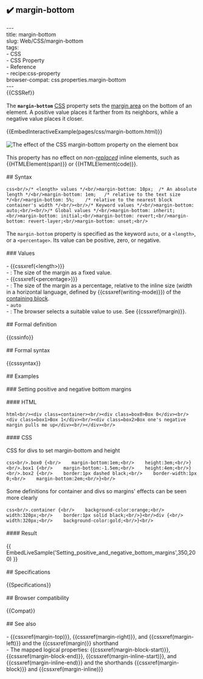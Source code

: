 ## ✔️ margin-bottom 
 ---<br/>title: margin-bottom<br/>slug: Web/CSS/margin-bottom<br/>tags:<br/>  - CSS<br/>  - CSS Property<br/>  - Reference<br/>  - recipe:css-property<br/>browser-compat: css.properties.margin-bottom<br/>---<br/>{{CSSRef}}<br/><br/>The **`margin-bottom`** [CSS](/en-US/docs/Web/CSS) property sets the [margin area](/en-US/docs/Web/CSS/CSS_Box_Model/Introduction_to_the_CSS_box_model#margin_area) on the bottom of an element. A positive value places it farther from its neighbors, while a negative value places it closer.<br/><br/>{{EmbedInteractiveExample(pages/css/margin-bottom.html)}}<br/><br/>![The effect of the CSS margin-bottom property on the element box](margin-bottom.svg)<br/><br/>This property has no effect on _non-[replaced](/en-US/docs/Web/CSS/Replaced_element)_ inline elements, such as {{HTMLElement(span)}} or {{HTMLElement(code)}}.<br/><br/>## Syntax<br/><br/>```css<br/>/* <length> values */<br/>margin-bottom: 10px;  /* An absolute length */<br/>margin-bottom: 1em;   /* relative to the text size */<br/>margin-bottom: 5%;    /* relative to the nearest block container's width */<br/><br/>/* Keyword values */<br/>margin-bottom: auto;<br/><br/>/* Global values */<br/>margin-bottom: inherit;<br/>margin-bottom: initial;<br/>margin-bottom: revert;<br/>margin-bottom: revert-layer;<br/>margin-bottom: unset;<br/>```<br/><br/>The `margin-bottom` property is specified as the keyword `auto`, or a `<length>`, or a `<percentage>`. Its value can be positive, zero, or negative.<br/><br/>### Values<br/><br/>- {{cssxref(&lt;length&gt;)}}<br/>  - : The size of the margin as a fixed value.<br/>- {{cssxref(&lt;percentage&gt;)}}<br/>  - : The size of the margin as a percentage, relative to the inline size (_width_ in a horizontal language, defined by {{cssxref(writing-mode)}}) of the [containing block](/en-US/docs/Web/CSS/Containing_block).<br/>- `auto`<br/>  - : The browser selects a suitable value to use. See {{cssxref(margin)}}.<br/><br/>## Formal definition<br/><br/>{{cssinfo}}<br/><br/>## Formal syntax<br/><br/>{{csssyntax}}<br/><br/>## Examples<br/><br/>### Setting positive and negative bottom margins<br/><br/>#### HTML<br/><br/>```html<br/><div class=container><br/><div class=box0>Box 0</div><br/><div class=box1>Box 1</div><br/><div class=box2>Box one's negative margin pulls me up</div><br/></div><br/>```<br/><br/>#### CSS<br/><br/>CSS for divs to set margin-bottom and height<br/><br/>```css<br/>.box0 {<br/>    margin-bottom:1em;<br/>    height:3em;<br/>}<br/>.box1 {<br/>    margin-bottom:-1.5em;<br/>    height:4em;<br/>}<br/>.box2 {<br/>    border:1px dashed black;<br/>    border-width:1px 0;<br/>    margin-bottom:2em;<br/>}<br/>```<br/><br/>Some definitions for container and divs so margins' effects can be seen more clearly<br/><br/>```css<br/>.container {<br/>    background-color:orange;<br/>    width:320px;<br/>    border:1px solid black;<br/>}<br/>div {<br/>    width:320px;<br/>    background-color:gold;<br/>}<br/>```<br/><br/>#### Result<br/><br/>{{ EmbedLiveSample('Setting_positive_and_negative_bottom_margins',350,200) }}<br/><br/>## Specifications<br/><br/>{{Specifications}}<br/><br/>## Browser compatibility<br/><br/>{{Compat}}<br/><br/>## See also<br/><br/>- {{cssxref(margin-top)}}, {{cssxref(margin-right)}}, and {{cssxref(margin-left)}} and the {{cssxref(margin)}} shorthand<br/>- The mapped logical properties: {{cssxref(margin-block-start)}}, {{cssxref(margin-block-end)}}, {{cssxref(margin-inline-start)}}, and {{cssxref(margin-inline-end)}} and the shorthands {{cssxref(margin-block)}} and {{cssxref(margin-inline)}}<br/>